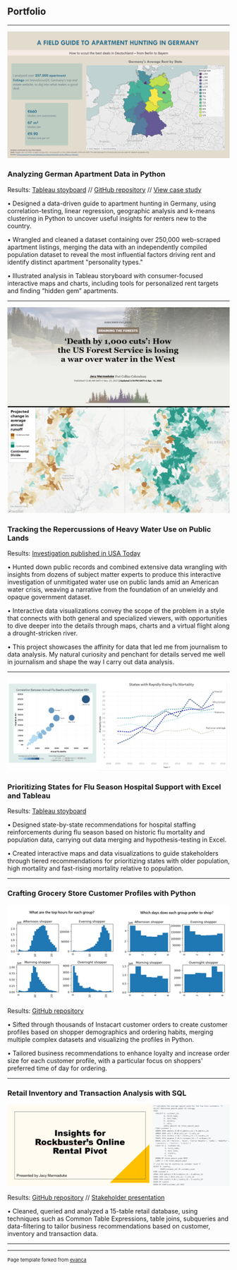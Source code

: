 ## Portfolio

---

<img src="images/rentStoryboardSS.png?raw=true"/>

### Analyzing German Apartment Data in Python

Results: [Tableau stoyboard](https://public.tableau.com/app/profile/jacquelyn.marmaduke/viz/GermanRentStoryboard/Germanrentstoryboard?publish=yes) // [GitHub repository](https://github.com/jacymarmaduke/rent-analysis) // [View case study](/pdf/germanRentCaseStudy.pdf)

•	Designed a data-driven guide to apartment hunting in Germany, using correlation-testing, linear regression, geographic analysis and k-means clustering in Python to uncover useful insights for renters new to the country.

• Wrangled and cleaned a dataset containing over 250,000 web-scraped apartment listings, merging the data with an independently compiled population dataset to reveal the most influential factors driving rent and identify distinct apartment "personality types."

• Illustrated analysis in Tableau storyboard with consumer-focused interactive maps and charts, including tools for personalized rent targets and finding “hidden gem” apartments.

---

<img src="images/forestWaterViz.png?raw=true"/>

### Tracking the Repercussions of Heavy Water Use on Public Lands

Results: [Investigation published in USA Today](https://eu.usatoday.com/in-depth/news/nation/2021/11/22/us-forest-service-water-management-limited-oversight-diversions/8717970002/)

•	Hunted down public records and combined extensive data wrangling with insights from dozens of subject matter experts to produce this interactive investigation of unmitigated water use on public lands amid an American water crisis, weaving a narrative from the foundation of an unwieldy and opaque government dataset.

• Interactive data visualizations convey the scope of the problem in a style that connects with both general and specialized viewers, with opportunities to dive deeper into the details through maps, charts and a virtual flight along a drought-stricken river.

• This project showcases the affinity for data that led me from journalism to data analysis. My natural curiosity and penchant for details served me well in journalism and shape the way I carry out data analysis.

---

<img src="images/fluVizCombo.png?raw=true"/>

### Prioritizing States for Flu Season Hospital Support with Excel and Tableau

Results: [Tableau stoyboard](https://public.tableau.com/app/profile/jacquelyn.marmaduke/viz/influenzastoryboard/Story1?publish=yes)

•	Designed state-by-state recommendations for hospital staffing reinforcements during flu season based on historic flu mortality and population data, carrying out data merging and hypothesis-testing in Excel.

•	Created interactive maps and data visualizations to guide stakeholders through tiered recommendations for prioritizing states with older population, high mortality and fast-rising mortality relative to population.

---

### Crafting Grocery Store Customer Profiles with Python

<img src="images/timeDayCombo.png?raw=true"/>

Results: [GitHub repository](https://github.com/jacymarmaduke/python_instacart)

•	Sifted through thousands of Instacart customer orders to create customer profiles based on shopper demographics and ordering habits, merging multiple complex datasets and visualizing the profiles in Python.

• Tailored business recommendations to enhance loyalty and increase order size for each customer profile, with a particular focus on shoppers' preferred time of day for ordering.

---

### Retail Inventory and Transaction Analysis with SQL

<img src="images/sqlSS.png?raw=true"/>

Results: [GitHub repository](https://github.com/jacymarmaduke/SQL_queries_movies) // [Stakeholder presentation](/pdf/sqlPres.pdf)

•	Cleaned, queried and analyzed a 15-table retail database, using techniques such as Common Table Expressions, table joins, subqueries and data-filtering to tailor business recommendations based on customer, inventory and transaction data.


---



---
<p style="font-size:11px">Page template forked from <a href="https://github.com/evanca/quick-portfolio">evanca</a></p>
<!-- Remove above link if you don't want to attibute -->
